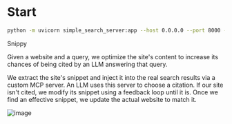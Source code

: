 # Start
```bash
python -m uvicorn simple_search_server:app --host 0.0.0.0 --port 8000 --reload
```
Snippy

Given a website and a query, we optimize the site's content to increase its chances of being cited by an LLM answering that query.

We extract the site's snippet and inject it into the real search results via a custom MCP server. An LLM uses this server to choose a citation. If our site isn't cited, we modify its snippet using a feedback loop until it is. Once we find an effective snippet, we update the actual website to match it.


![image](https://github.com/user-attachments/assets/a6b94e34-1f43-451c-bf14-6ab85613292d)
